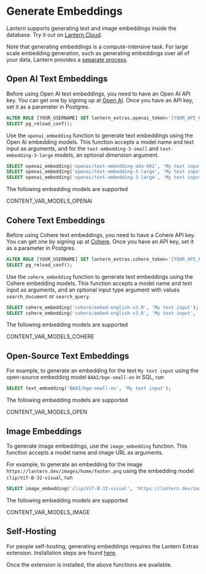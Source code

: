 # Generate Embeddings

Lantern supports generating text and image embeddings inside the database. Try it out on [Lantern Cloud](/).

Note that generating embeddings is a compute-intensive task. For large scale embedding generation, such as generating embeddings over all of your data, Lantern provides a [separate process](/docs/develop/generate).

## Open AI Text Embeddings

Before using Open AI text embeddings, you need to have an Open AI API key. You can get one by signing up at [Open AI](https://openai.com/). Once you have an API key, set it as a parameter in Postgres.

```sql
ALTER ROLE [YOUR_USERNAME] SET lantern_extras.openai_token='[YOUR_API_KEY]';
SELECT pg_reload_conf(); 
```

Use the `openai_embedding` function to generate text embeddings using the Open AI embedding models. This function accepts a model name and text input as arguments, and for the `text-embedding-3-small` and `text-embedding-3-large` models, an optional dimension argument.

```sql
SELECT openai_embedding('openai/text-embedding-ada-002', 'My text input');
SELECT openai_embedding('openai/text-embedding-3-large', 'My text input');
SELECT openai_embedding('openai/text-embedding-3-large', 'My text input', 256);
```

The following embedding models are supported

CONTENT_VAR_MODELS_OPENAI

## Cohere Text Embeddings

Before using Cohere text embeddings, you need to have a Cohere API key. You can get one by signing up at [Cohere](https://cohere.ai/). Once you have an API key, set it as a parameter in Postgres.

```sql
ALTER ROLE [YOUR_USERNAME] SET lantern_extras.cohere_token='[YOUR_API_KEY]';
SELECT pg_reload_conf(); 
```

Use the `cohere_embedding` function to generate text embeddings using the Cohere embedding models. This function accepts a model name and text input as arguments, and an optional input type argument with values `search_document` or `search_query`.

```sql
SELECT cohere_embedding('cohere/embed-english-v3.0', 'My text input');
SELECT cohere_embedding('cohere/embed-english-v3.0', 'My text input', 'search_document');
```

The following embedding models are supported

CONTENT_VAR_MODELS_COHERE

## Open-Source Text Embeddings

For example, to generate an embedding for the text `My text input` using the open-source embedding model `BAAI/bge-small-en` in SQL, run

```sql
SELECT text_embedding('BAAI/bge-small-en', 'My text input');
```

The following embedding models are supported

CONTENT_VAR_MODELS_OPEN

## Image Embeddings

To generate image embeddings, use the `image_embedding` function. This function accepts a model name and image URL as arguments.

For example, to generate an embedding for the image `https://lantern.dev/images/home/footer.png` using the embedding model `clip/ViT-B-32-visual`, run

```sql
SELECT image_embedding('clip/ViT-B-32-visual', 'https://lantern.dev/images/home/footer.png');
```

The following embedding models are supported

CONTENT_VAR_MODELS_IMAGE

## Self-Hosting

For people self-hosting, generating embeddings requires the Lantern Extras extension. Installation steps are found [here](/docs/lantern-extras/install).

Once the extension is installed, the above functions are available.
